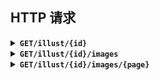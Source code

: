 ## HTTP 请求

<details>
<summary>
<b><code>GET</code></b><b><code>/illust/{id}</code></b>
</summary>
<br/>

| 参数 | 类型     | 描述 |
| ---- | -------- | ---- |
| `id` | `number` | Pid  |

示例: `http://127.0.0.1:1145/illust/104577879`

返回: `IllustDTO`

| key             | 类型         | 描述            |
| --------------- | ------------ | --------------- |
| `id`            | `number`     | Pid             |
| `title`         | `string`     | 标题            |
| `total`         | `number`     | 图片数量        |
| `images`        | `ImageDTO[]` | 图片数组        |
| `createTime`    | `number`     | 创建日期        |
| `updateTime`    | `number`     | 更新日期        |
| `tags`          | `string[]`   | 标签数组        |
| `restrict`      | `Restrict`   | 限制等级        |
| `description`   | `string`     | 介绍            |
| `bookmarkCount` | `number`     | 收藏数 (❤ 图标) |
| `likeCount`     | `number`     | 喜欢数 (😊 图标) |
| `viewCount`     | `number`     | 浏览量 (👁 图标) |
| `author`        | `AuthorDTO`  | 作者            |

```
{
    "id": 104577879,
    "title": "おでかけ",
    "total": 1,
    "images": [
        {
            "urls": {
                "small": "...",
                "regular": "...",
                "original": "..."
            },
            "width": 1620,
            "height": 2364
        }
    ],
    "createTime": 1673881211,
    "updateTime": 1673881211,
    "tags": [
        "東方",
        "..."
    ],
    "restrict": "safe",
    "description": "...",
    "bookmarkCount": 3802,
    "likeCount": 2333,
    "viewCount": 14240,
    "author": {
        "name": "久蒼穹",
        "id": 66038798
    }
}
```
---
</details>

<details>
<summary>
<b><code>GET</code></b><b><code>/illust/{id}/images</code></b>
</summary>
<br/>

| 参数 | 类型     | 描述 |
| ---- | -------- | ---- |
| `id` | `number` | Pid  |

示例: `http://127.0.0.1:1145/illust/104577879/images`

返回: `ImageDTO[]`

```
[
  {
    "urls": {
      "small": "...",
      "regular": "...",
      "original": "..."
    },
    "width": 1620,
    "height": 2364
  }
]
```
---
</details>

<details>
<summary>
<b><code>GET</code></b><b><code>/illust/{id}/images/{page}</code></b>
</summary>
<br/>

| 参数   | 类型     | 描述   |
| ------ | -------- | ------ |
| `id`   | `number` | Pid    |
| `page` | `number` | 页码数 |

示例: `http://127.0.0.1:1145/illust/104577879/images/1`

返回: `ImageDTO`

```
{
  "urls": {
    "small": "...",
    "regular": "...",
    "original": "..."
  },
  "width": 1620,
  "height": 2364
}
```
---
</details>